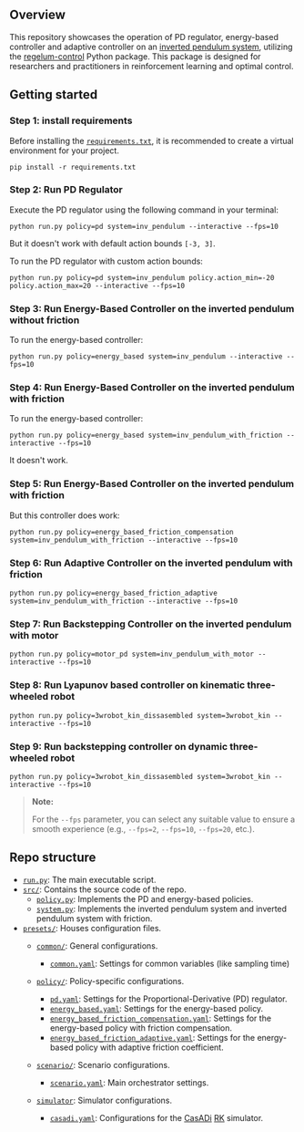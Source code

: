 ## Overview 

This repository showcases the operation of PD regulator, energy-based controller and adaptive controller on an [inverted pendulum system](https://regelum.aidynamic.io/systems/inv_pendulum/), utilizing the [regelum-control](https://regelum.aidynamic.io/systems/inv_pendulum/) Python package. This package is designed for researchers and practitioners in reinforcement learning and optimal control.

## Getting started


### Step 1: install requirements

Before installing the [`requirements.txt`](./requirements.txt), it is recommended to create a virtual environment for your project.

```shell
pip install -r requirements.txt
```

### Step 2: Run PD Regulator

Execute the PD regulator using the following command in your terminal:

```shell
python run.py policy=pd system=inv_pendulum --interactive --fps=10
```    

But it doesn't work with default action bounds `[-3, 3]`.

To run the PD regulator with custom action bounds:


```shell
python run.py policy=pd system=inv_pendulum policy.action_min=-20 policy.action_max=20 --interactive --fps=10
```  

### Step 3: Run Energy-Based Controller on the inverted pendulum without friction

To run the energy-based controller:

```shell
python run.py policy=energy_based system=inv_pendulum --interactive --fps=10
```  

### Step 4: Run Energy-Based Controller on the inverted pendulum with friction

To run the energy-based controller:

```shell
python run.py policy=energy_based system=inv_pendulum_with_friction --interactive --fps=10
```  

It doesn't work.

### Step 5: Run Energy-Based Controller on the inverted pendulum with friction

But this controller does work:

```shell
python run.py policy=energy_based_friction_compensation system=inv_pendulum_with_friction --interactive --fps=10
```  


### Step 6: Run Adaptive Controller on the inverted pendulum with friction


```shell
python run.py policy=energy_based_friction_adaptive system=inv_pendulum_with_friction --interactive --fps=10
```  

### Step 7: Run Backstepping Controller on the inverted pendulum with motor


```shell
python run.py policy=motor_pd system=inv_pendulum_with_motor --interactive --fps=10 
```  

### Step 8: Run Lyapunov based controller on kinematic three-wheeled robot

```shell
python run.py policy=3wrobot_kin_dissasembled system=3wrobot_kin --interactive --fps=10
```  

### Step 9: Run backstepping controller on dynamic three-wheeled robot

```shell
python run.py policy=3wrobot_kin_dissasembled system=3wrobot_kin --interactive --fps=10
```  


> **Note:**
>
> For the `--fps` parameter, you can select any suitable value to ensure a smooth experience (e.g., `--fps=2`, `--fps=10`, `--fps=20`, etc.).

## Repo structure

- [`run.py`](./run.py): The main executable script.
- [`src/`](./src/): Contains the source code of the repo.
    - [`policy.py`](./src/policy.py): Implements the PD and energy-based policies.
    - [`system.py`](./src/system.py): Implements the inverted pendulum system and inverted pendulum system with friction.
- [`presets/`](./presets/): Houses configuration files.
    - [`common/`](./presets/common): General configurations.
        - [`common.yaml`](./presets/common/common.yaml): Settings for common variables (like sampling time)
    - [`policy/`](./presets/policy/): Policy-specific configurations.
        - [`pd.yaml`](./presets/policy/pd.yaml): Settings for the Proportional-Derivative (PD) regulator.
        - [`energy_based.yaml`](./presets/policy/energy_based.yaml): Settings for the energy-based policy.
        - [`energy_based_friction_compensation.yaml`](./presets/policy/energy_based_friction_compensation.yaml): Settings for the energy-based policy with friction compensation.
        - [`energy_based_friction_adaptive.yaml`](./presets/policy/energy_based_friction_adaptive.yaml): Settings for the energy-based policy with adaptive friction coefficient.


    - [`scenario/`](./presets/scenario/): Scenario configurations.
        - [`scenario.yaml`](./presets/scenario/scenario.yaml): Main orchestrator settings.
    - [`simulator`](./presets/simulator/): Simulator configurations.
        - [`casadi.yaml`](./presets/simulator/casadi.yaml): Configurations for the [CasADi](https://web.casadi.org/) [RK](https://en.wikipedia.org/wiki/Runge%E2%80%93Kutta_methods) simulator.


